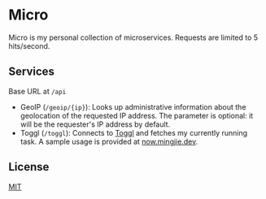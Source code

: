 # Micro

Micro is my personal collection of microservices. Requests are limited to 5 hits/second.

## Services

Base URL at `/api`

* GeoIP (`/geoip/{ip}`): Looks up administrative information about the geolocation of the requested IP address. The parameter is optional: it will be the requester's IP address by default.
* Toggl (`/toggl`): Connects to [Toggl](https://toggl.com) and fetches my currently running task. A sample usage is provided at [now.mingjie.dev](https://now.mingjie.dev).

## License
[MIT](https://choosealicense.com/licenses/mit/)

